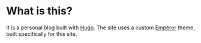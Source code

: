 # What is this?
It is a personal blog built with [Hugo](http://gohugo.io/). The site uses a 
custom [Emperor](https://github.com/vilisimo/emperor) theme, built specifically 
for this site.
